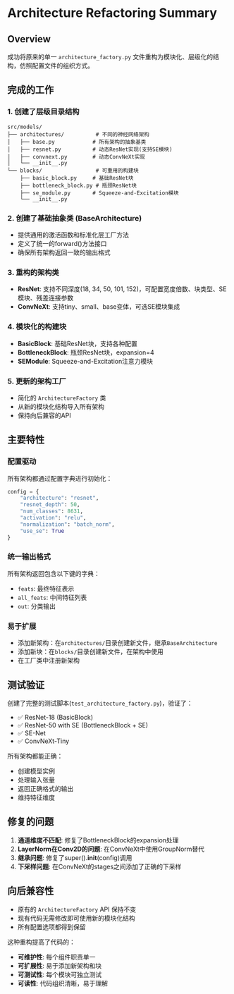 # Architecture Refactoring Summary

## Overview
成功将原来的单一 `architecture_factory.py` 文件重构为模块化、层级化的结构，仿照配置文件的组织方式。

## 完成的工作

### 1. 创建了层级目录结构
```
src/models/
├── architectures/          # 不同的神经网络架构
│   ├── base.py            # 所有架构的抽象基类
│   ├── resnet.py          # 动态ResNet实现(支持SE模块)
│   ├── convnext.py        # 动态ConvNeXt实现
│   └── __init__.py
└── blocks/                 # 可重用的构建块
    ├── basic_block.py     # 基础ResNet块
    ├── bottleneck_block.py # 瓶颈ResNet块
    ├── se_module.py       # Squeeze-and-Excitation模块
    └── __init__.py
```

### 2. 创建了基础抽象类 (BaseArchitecture)
- 提供通用的激活函数和标准化层工厂方法
- 定义了统一的forward()方法接口
- 确保所有架构返回一致的输出格式

### 3. 重构的架构类
- **ResNet**: 支持不同深度(18, 34, 50, 101, 152)，可配置宽度倍数、块类型、SE模块、残差连接参数
- **ConvNeXt**: 支持tiny、small、base变体，可选SE模块集成

### 4. 模块化的构建块
- **BasicBlock**: 基础ResNet块，支持各种配置
- **BottleneckBlock**: 瓶颈ResNet块，expansion=4
- **SEModule**: Squeeze-and-Excitation注意力模块

### 5. 更新的架构工厂
- 简化的 `ArchitectureFactory` 类
- 从新的模块化结构导入所有架构
- 保持向后兼容的API

## 主要特性

### 配置驱动
所有架构都通过配置字典进行初始化：
```python
config = {
    "architecture": "resnet",
    "resnet_depth": 50,
    "num_classes": 8631,
    "activation": "relu",
    "normalization": "batch_norm",
    "use_se": True
}
```

### 统一输出格式
所有架构返回包含以下键的字典：
- `feats`: 最终特征表示
- `all_feats`: 中间特征列表
- `out`: 分类输出

### 易于扩展
- 添加新架构：在`architectures/`目录创建新文件，继承`BaseArchitecture`
- 添加新块：在`blocks/`目录创建新文件，在架构中使用
- 在工厂类中注册新架构

## 测试验证

创建了完整的测试脚本(`test_architecture_factory.py`)，验证了：
- ✅ ResNet-18 (BasicBlock)
- ✅ ResNet-50 with SE (BottleneckBlock + SE)
- ✅ SE-Net
- ✅ ConvNeXt-Tiny

所有架构都能正确：
- 创建模型实例
- 处理输入张量
- 返回正确格式的输出
- 维持特征维度

## 修复的问题

1. **通道维度不匹配**: 修复了BottleneckBlock的expansion处理
2. **LayerNorm在Conv2D的问题**: 在ConvNeXt中使用GroupNorm替代
3. **继承问题**: 修复了super().__init__(config)调用
4. **下采样问题**: 在ConvNeXt的stages之间添加了正确的下采样

## 向后兼容性
- 原有的 `ArchitectureFactory` API 保持不变
- 现有代码无需修改即可使用新的模块化结构
- 所有配置选项都得到保留

这种重构提高了代码的：
- **可维护性**: 每个组件职责单一
- **可扩展性**: 易于添加新架构和块
- **可测试性**: 每个模块可独立测试
- **可读性**: 代码组织清晰，易于理解
